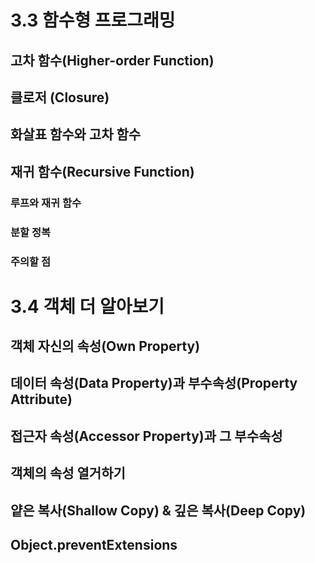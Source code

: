 # 3.3 함수형 프로그래밍
## 고차 함수(Higher-order Function)
## 클로저 (Closure)
## 화살표 함수와 고차 함수
## 재귀 함수(Recursive Function)
### 루프와 재귀 함수
### 분할 정복
### 주의할 점


# 3.4 객체 더 알아보기
## 객체 자신의 속성(Own Property)
## 데이터 속성(Data Property)과 부수속성(Property Attribute)
## 접근자 속성(Accessor Property)과 그 부수속성
## 객체의 속성 열거하기
## 얕은 복사(Shallow Copy) & 깊은 복사(Deep Copy)
## Object.preventExtensions
